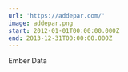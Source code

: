 ```yaml
---
url: 'https://addepar.com/'
image: addepar.png
start: 2012-01-01T00:00:00.000Z
end: 2013-12-31T00:00:00.000Z
---
```

Ember Data